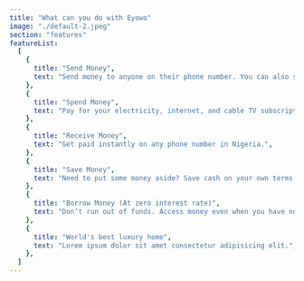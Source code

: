 ```yaml
---
title: "What can you do with Eyowo"
image: "./default-2.jpeg"
section: "features"
featureList:
  [
    {
      title: "Send Money",
      text: "Send money to anyone on their phone number. You can also send money to any bank account in Nigeria.",
    },
    {
      title: "Spend Money",
      text: "Pay for your electricity, internet, and cable TV subscriptions conveniently and securely. Also, spend online with our Dollar cards.",
    },
    {
      title: "Receive Money",
      text: "Get paid instantly on any phone number in Nigeria.",
    },
    {
      title: "Save Money",
      text: "Need to put some money aside? Save cash on your own terms and watch your money grow.",
    },
    {
      title: "Borrow Money (At zero interest rate)",
      text: "Don’t run out of funds. Access money even when you have no money.",
    },
    {
      title: "World's best luxury home",
      text: "Lorem ipsum dolor sit amet consectetur adipisicing elit.",
    },
  ]
---
```

